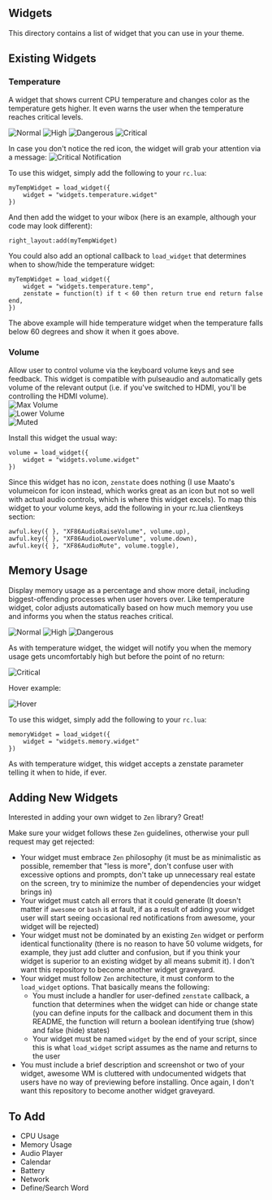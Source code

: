 Widgets
-------
This directory contains a list of widget that you can use in your theme.

## Existing Widgets

### Temperature
A widget that shows current CPU temperature and changes color as the temperature gets higher. It even warns the user when the temperature reaches critical levels.

![Normal](https://github.com/atsepkov/awesome-zen/blob/master/widgets/temperature/1.png)
![High](https://github.com/atsepkov/awesome-zen/blob/master/widgets/temperature/2.png)
![Dangerous](https://github.com/atsepkov/awesome-zen/blob/master/widgets/temperature/3.png)
![Critical](https://github.com/atsepkov/awesome-zen/blob/master/widgets/temperature/4.png)

In case you don't notice the red icon, the widget will grab your attention via a message:
![Critical Notification](https://github.com/atsepkov/awesome-zen/blob/master/widgets/temperature/notification_example.png)

To use this widget, simply add the following to your `rc.lua`:

	myTempWidget = load_widget({
		widget = "widgets.temperature.widget"
	})

And then add the widget to your wibox (here is an example, although your code may look different):

	right_layout:add(myTempWidget)

You could also add an optional callback to `load_widget` that determines when to show/hide the temperature widget:

	myTempWidget = load_widget({
		widget = "widgets.temperature.temp",
		zenstate = function(t) if t < 60 then return true end return false end,
	})

The above example will hide temperature widget when the temperature falls below 60 degrees and show it when it goes above.


### Volume
Allow user to control volume via the keyboard volume keys and see feedback. This widget is compatible with pulseaudio and automatically gets volume of the relevant output (i.e. if you've switched to HDMI, you'll be controlling the HDMI volume).  
![Max Volume](https://github.com/atsepkov/awesome-zen/blob/master/widgets/volume/1.png)  
![Lower Volume](https://github.com/atsepkov/awesome-zen/blob/master/widgets/volume/2.png)  
![Muted](https://github.com/atsepkov/awesome-zen/blob/master/widgets/volume/3.png)

Install this widget the usual way:

	volume = load_widget({
		widget = "widgets.volume.widget"
	})

Since this widget has no icon, `zenstate` does nothing (I use Maato's volumeicon for icon instead, which works great as an icon but not so well with actual audio controls, which is where this widget excels). To map this widget to your volume keys, add the following in your rc.lua clientkeys section:

    awful.key({ }, "XF86AudioRaiseVolume", volume.up),
    awful.key({ }, "XF86AudioLowerVolume", volume.down),
    awful.key({ }, "XF86AudioMute", volume.toggle),


## Memory Usage
Display memory usage as a percentage and show more detail, including biggest-offending processes when user hovers over. Like temperature widget, color adjusts automatically based on how much memory you use and informs you when the status reaches critical.

![Normal](https://github.com/atsepkov/awesome-zen/blob/master/widgets/memory/1.png)
![High](https://github.com/atsepkov/awesome-zen/blob/master/widgets/memory/2.png)
![Dangerous](https://github.com/atsepkov/awesome-zen/blob/master/widgets/memory/3.png)

As with temperature widget, the widget will notify you when the memory usage gets uncomfortably high but before the point of no return:

![Critical](https://github.com/atsepkov/awesome-zen/blob/master/widgets/memory/notification_example.png)

Hover example:

![Hover](https://github.com/atsepkov/awesome-zen/blob/master/widgets/memory/hover_example.png)

To use this widget, simply add the following to your `rc.lua`:

	memoryWidget = load_widget({
		widget = "widgets.memory.widget"
	})

As with temperature widget, this widget accepts a zenstate parameter telling it when to hide, if ever.


## Adding New Widgets
Interested in adding your own widget to `Zen` library? Great!

Make sure your widget follows these `Zen` guidelines, otherwise your pull request may get rejected:

- Your widget must embrace `Zen` philosophy (it must be as minimalistic as possible, remember that "less is more", don't confuse user with excessive options and prompts, don't take up unnecessary real estate on the screen, try to minimize the number of dependencies your widget brings in)
- Your widget must catch all errors that it could generate (It doesn't matter if `awesome` or `bash` is at fault, if as a result of adding your widget user will start seeing occasional red notifications from awesome, your widget will be rejected)
- Your widget must not be dominated by an existing `Zen` widget or perform identical functionality (there is no reason to have 50 volume widgets, for example, they just add clutter and confusion, but if you think your widget is superior to an existing widget by all means submit it). I don't want this repository to become another widget graveyard.
- Your widget must follow `Zen` architecture, it must conform to the `load_widget` options. That basically means the following:
	- You must include a handler for user-defined `zenstate` callback, a function that determines when the widget can hide or change state (you can define inputs for the callback and document them in this README, the function will return a boolean identifying true (show) and false (hide) states)
	- Your widget must be named `widget` by the end of your script, since this is what `load_widget` script assumes as the name and returns to the user
- You must include a brief description and screenshot or two of your widget, awesome WM is cluttered with undocumented widgets that users have no way of previewing before installing. Once again, I don't want this repository to become another widget graveyard.


## To Add
- CPU Usage
- Memory Usage
- Audio Player
- Calendar
- Battery
- Network
- Define/Search Word


